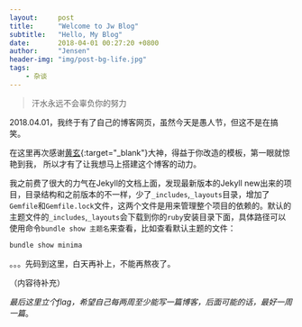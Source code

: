 ```yaml
---
layout:     post
title:      "Welcome to Jw Blog"
subtitle:   "Hello, My Blog"
date:       2018-04-01 00:27:20 +0800
author:     "Jensen"
header-img: "img/post-bg-life.jpg"
tags: 
    - 杂谈
---
```




> 汗水永远不会辜负你的努力

2018.04.01，我终于有了自己的博客网页，虽然今天是愚人节，但这不是在搞笑。

在这里再次感谢[黄玄](http://huangxuan.me){:target="_blank"}大神，得益于你改造的模板，第一眼就惊艳到我，
所以才有了让我想马上搭建这个博客的动力。

我之前费了很大的力气在Jekyll的文档上面，发现最新版本的Jekyll new出来的项目，目录结构和之前版本的不一样，少了`_includes`,`_layouts`目录，增加了`Gemfile`和`Gemfile.lock`文件，这两个文件是用来管理整个项目的依赖的。默认的主题文件的`_includes`,`_layouts`会下载到你的`ruby`安装目录下面，具体路径可以使用命令`bundle show 主题名`来查看，比如查看默认主题的文件：

```bash
bundle show minima
```

。。。先码到这里，白天再补上，不能再熬夜了。

（内容待补充）


*最后这里立个flag，希望自己每两周至少能写一篇博客，后面可能的话，最好一周一篇*。